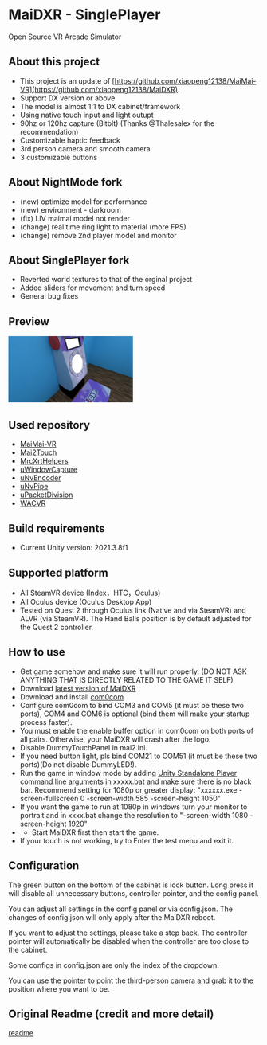 # MaiDXR - SinglePlayer
Open Source VR Arcade Simulator

**About this project**
---
- This project is an update of [https://github.com/xiaopeng12138/MaiMai-VR](https://github.com/xiaopeng12138/MaiDXR). 
- Support DX version or above
- The model is almost 1:1 to DX cabinet/framework
- Using native touch input and light outupt
- 90hz or 120hz capture (Bitblt) (Thanks @Thalesalex for the recommendation)
- Customizable haptic feedback
- 3rd person camera and smooth camera
- 3 customizable buttons

**About NightMode fork**
---
- (new) optimize model for performance
- (new) environment - darkroom
- (fix) LIV maimai model not render
- (change) real time ring light to material (more FPS)
- (change) remove 2nd player model and monitor

**About SinglePlayer fork**
---
- Reverted world textures to that of the orginal project
- Added sliders for movement and turn speed
- General bug fixes

**Preview**
---
<img src="https://github.com/jettsd/MaiDXR-sp1/blob/main/PreviewImage/MaiDXR-SP1_PreviewImage.png?raw=true" width="250" />

**Used repository**
---
- [MaiMai-VR](https://github.com/HelloKS/MaiMai-VR)
- [Mai2Touch](https://github.com/Sucareto/Mai2Touch)
- [MrcXrtHelpers](https://github.com/TonyViT/MrcXrtHelpers)
- [uWindowCapture](https://github.com/hecomi/uWindowCapture)
- [uNvEncoder](https://github.com/hecomi/uNvEncoder)
- [uNvPipe](https://github.com/hecomi/uNvPipe)
- [uPacketDivision](https://github.com/hecomi/uPacketDivision)
- [WACVR](https://github.com/xiaopeng12138/WACVR)

**Build requirements**
---
- Current Unity version: 2021.3.8f1

**Supported platform**
---
- All SteamVR device (Index，HTC，Oculus)
- All Oculus device (Oculus Desktop App)
- Tested on Quest 2 through Oculus link (Native and via SteamVR) and ALVR (via SteamVR). The Hand Balls position is by default adjusted for the Quest 2 controller.

**How to use**
---
- Get game somehow and make sure it will run properly. (DO NOT ASK ANYTHING THAT IS DIRECTLY RELATED TO THE GAME IT SELF)
- Download [latest version of MaiDXR](https://github.com/xiaopeng12138/MaiDXR/releases)
- Download and install [com0com](https://storage.googleapis.com/google-code-archive-downloads/v2/code.google.com/powersdr-iq/setup_com0com_W7_x64_signed.exe)
- Configure com0com to bind COM3 and COM5 (it must be these two ports), COM4 and COM6 is optional (bind them will make your startup process faster).
- You must enable the enable buffer option in com0com on both ports of all pairs. Otherwise, your MaiDXR will crash after the logo.
- Disable DummyTouchPanel in mai2.ini.
- If you need button light, pls bind COM21 to COM51 (it must be these two ports)(Do not disable DummyLED!).
- Run the game in window mode by adding [Unity Standalone Player command line arguments](https://docs.unity3d.com/Manual/PlayerCommandLineArguments.html) in xxxxx.bat and make sure there is no black bar. Recommend setting for 1080p or greater display: "xxxxxx.exe -screen-fullscreen 0 -screen-width 585 -screen-height 1050"
- If you want the game to run at 1080p in windows turn your monitor to portrait and in xxxx.bat change the resolution to "-screen-width 1080 -screen-height 1920"
- - Start MaiDXR first then start the game.
- If your touch is not working, try to Enter the test menu and exit it.


**Configuration**
---
The green button on the bottom of the cabinet is lock button. Long press it will disable all unnecessary buttons, controller pointer, and the config panel.

You can adjust all settings in the config panel or via config.json. The changes of config.json will only apply after the MaiDXR reboot. 

If you want to adjust the settings, please take a step back. The controller pointer will automatically be disabled when the controller are too close to the cabinet.

Some configs in config.json are only the index of the dropdown.

You can use the pointer to point the third-person camera and grab it to the position where you want to be.

**Original Readme (credit and more detail)**
---
[readme](https://github.com/AsamiKafune/MaiDXR-NightMode/blob/main/oldreadme.md)

